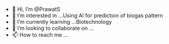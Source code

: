 - 👋 Hi, I’m @PrawatS
- 👀 I’m interested in ...Using AI for prediction of biogas pattern
- 🌱 I’m currently learning ...Biotechnology
- 💞️ I’m looking to collaborate on ...
- 📫 How to reach me ...

<!---
PrawatS/PrawatS is a ✨ special ✨ repository because its `README.md` (this file) appears on your GitHub profile.
You can click the Preview link to take a look at your changes.
--->

